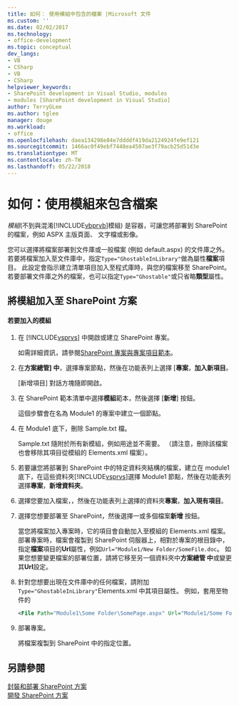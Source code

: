 ```yaml
---
title: 如何： 使用模組中包含的檔案 |Microsoft 文件
ms.custom: ''
ms.date: 02/02/2017
ms.technology:
- office-development
ms.topic: conceptual
dev_langs:
- VB
- CSharp
- VB
- CSharp
helpviewer_keywords:
- SharePoint development in Visual Studio, modules
- modules [SharePoint development in Visual Studio]
author: TerryGLee
ms.author: tglee
manager: douge
ms.workload:
- office
ms.openlocfilehash: daea134298e84e7ddddf419da2124924fe9ef121
ms.sourcegitcommit: 1466ac0f49ebf7448ea4507ae3f79acb25d51d3e
ms.translationtype: MT
ms.contentlocale: zh-TW
ms.lasthandoff: 05/22/2018
---
```

# <a name="how-to-include-files-by-using-a-module"></a>如何：使用模組來包含檔案
  *模組*(不到與混淆[!INCLUDE[vbprvb](../sharepoint/includes/vbprvb-md.md)]模組) 是容器，可讓您將部署到 SharePoint 的檔案，例如 ASPX 主版頁面、 文字檔或影像。  
  
 您可以選擇將檔案部署到文件庫或一般檔案 (例如 default.aspx) 的文件庫之外。 若要將檔案加入至文件庫中，指定`Type="GhostableInLibrary"`做為屬性**檔案**項目。 此設定會指示建立清單項目加入至程式庫時，與您的檔案移至 SharePoint。 若要部署文件庫之外的檔案，也可以指定`Type="Ghostable"`或只省略**類型**屬性。  
  
## <a name="adding-a-module-to-a-sharepoint-solution"></a>將模組加入至 SharePoint 方案  
  
#### <a name="to-add-a-module"></a>若要加入的模組  
  
1.  在 [!INCLUDE[vsprvs](../sharepoint/includes/vsprvs-md.md)] 中開啟或建立 SharePoint 專案。  
  
     如需詳細資訊，請參閱[SharePoint 專案與專案項目範本](../sharepoint/sharepoint-project-and-project-item-templates.md)。  
  
2.  在**方案總管] 中**，選擇專案節點，然後在功能表列上選擇 [**專案**，**加入新項目**。  
  
     [新增項目] 對話方塊隨即開啟。  
  
3.  在 SharePoint 範本清單中選擇**模組**範本，然後選擇 [**新增**] 按鈕。  
  
     這個步驟會在名為 Module1 的專案中建立一個節點。  
  
4.  在 Module1 底下，刪除 Sample.txt 檔。  
  
     Sample.txt 隨附於所有新模組，例如用途並不需要。 （請注意，刪除該檔案也會移除其項目從模組的 Elements.xml 檔案）。  
  
5.  若要讓您將部署到 SharePoint 中的特定資料夾結構的檔案，建立在 module1 底下，在這些資料夾[!INCLUDE[vsprvs](../sharepoint/includes/vsprvs-md.md)]選擇 Module1 節點，然後在功能表列選擇**專案**，**新增資料夾**。  
  
6.  選擇您要加入檔案，，然後在功能表列上選擇的資料夾**專案**，**加入現有項目**。  
  
7.  選擇您想要部署至 SharePoint，然後選擇一或多個檔案**新增** 按鈕。  
  
     當您將檔案加入專案時，它的項目會自動加入至模組的 Elements.xml 檔案。 部署專案時，檔案會複製到 SharePoint 伺服器上，相對於專案的根目錄中，指定**檔案**項目的**Url**屬性，例如`Url="Module1/New Folder/SomeFile.doc`。 如果您想要變更檔案的部署位置，請將它移至另一個資料夾中**方案總管 中**或變更其**Url**設定。  
  
8.  針對您想要出現在文件庫中的任何檔案，請附加`Type="GhostableInLibrary"`Elements.xml 中其項目屬性。 例如，套用至物件的  
  
    ```xml  
    <File Path="Module1\Some Folder\SomePage.aspx" Url="Module1/Some Folder/SomePage.aspx" Type="GhostableInLibrary" />  
    ```  
  
9. 部署專案。  
  
     將檔案複製到 SharePoint 中的指定位置。  
  
## <a name="see-also"></a>另請參閱  
 [封裝和部署 SharePoint 方案](../sharepoint/packaging-and-deploying-sharepoint-solutions.md)   
 [開發 SharePoint 方案](../sharepoint/developing-sharepoint-solutions.md)  
  
  